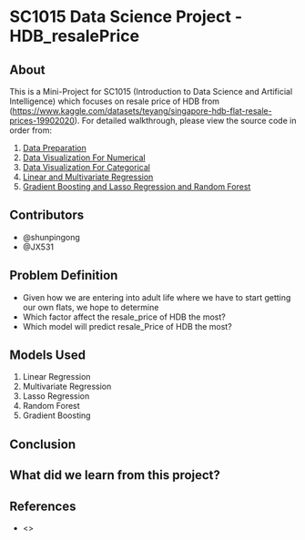 # SC1015 Data Science Project - HDB_resalePrice

## About

This is a Mini-Project for SC1015 (Introduction to Data Science and Artificial Intelligence) which focuses on resale price of HDB from (https://www.kaggle.com/datasets/teyang/singapore-hdb-flat-resale-prices-19902020). For detailed walkthrough, please view the source code in order from:

1. [Data Preparation](https://github.com/shunpingong/SC1015-Project/blob/main/Data%20Preparation.ipynb)
2. [Data Visualization For Numerical](https://github.com/shunpingong/SC1015-Project/blob/main/Data%20Visualization%20For%20Numerical.ipynb)
3. [Data Visualization For Categorical](https://github.com/shunpingong/SC1015-Project/blob/main/Data%20Visualization%20For%20Categorical.ipynb)
4. [Linear and Multivariate Regression](https://github.com/shunpingong/SC1015-Project/blob/main/Linear%20and%20Multivariate%20Regression.ipynb)
5. [Gradient Boosting and Lasso Regression and Random Forest](https://github.com/shunpingong/SC1015-Project/blob/main/Gradient%20Boosting%20and%20Lasso%20Regression%20and%20Random%20Forest.ipynb)
  
## Contributors
- @shunpingong
- @JX531

## Problem Definition

- Given how we are entering into adult life where we have to start getting our own flats, we hope to determine
- Which factor affect the resale_price of HDB the most?
- Which model will predict resale_Price of HDB the most?

## Models Used

1. Linear Regression
2. Multivariate Regression
3. Lasso Regression
4. Random Forest
5. Gradient Boosting

## Conclusion

## What did we learn from this project?


## References

- <>
